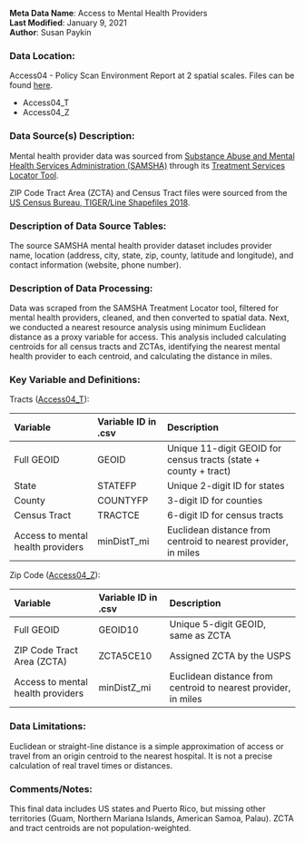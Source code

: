 **Meta Data Name**: Access to Mental Health Providers  
**Last Modified**: January 9, 2021  
**Author**: Susan Paykin  

### Data Location: 
Access04 - Policy Scan Environment Report at 2 spatial scales. Files can be found [here](https://github.com/GeoDaCenter/opioid-policy-scan/tree/master/Policy_Scan/data_final).
* Access04_T  
* Access04_Z  

### Data Source(s) Description:  
Mental health provider data was sourced from [Substance Abuse and Mental Health Services Administration (SAMSHA)](https://www.samhsa.gov/) through its [Treatment Services Locator Tool](https://findtreatment.samhsa.gov/locator). 

ZIP Code Tract Area (ZCTA) and Census Tract files were sourced from the [US Census Bureau, TIGER/Line Shapefiles 2018](https://www.census.gov/geographies/mapping-files/time-series/geo/carto-boundary-file.html). 

### Description of Data Source Tables: 
The source SAMSHA mental health provider dataset includes provider name, location (address, city, state, zip, county, latitude and longitude), and contact information (website, phone number).

### Description of Data Processing: 
Data was scraped from the SAMSHA Treatment Locator tool, filtered for mental health providers, cleaned, and then converted to spatial data. Next, we conducted a nearest resource analysis using minimum Euclidean distance as a proxy variable for access. This analysis included calculating centroids for all census tracts and ZCTAs, identifying the nearest mental health provider to each centroid, and calculating the distance in miles. 

### Key Variable and Definitions:

Tracts ([Access04_T](https://github.com/GeoDaCenter/opioid-policy-scan/tree/master/Policy_Scan/data_final)):

| Variable | Variable ID in .csv | Description |
|:---------|:--------------------|:------------|
| Full GEOID | GEOID | Unique 11-digit GEOID for census tracts (state + county + tract) |
| State | STATEFP | Unique 2-digit ID for states |
| County | COUNTYFP | 3-digit ID for counties |
| Census Tract | TRACTCE | 6-digit ID for census tracts |
| Access to mental health providers | minDistT_mi | Euclidean distance from centroid to nearest provider, in miles |

Zip Code ([Access04_Z](https://github.com/GeoDaCenter/opioid-policy-scan/tree/master/Policy_Scan/data_final)):

| Variable | Variable ID in .csv | Description |
|:---------|:--------------------|:------------|
| Full GEOID | GEOID10 | Unique 5-digit GEOID, same as ZCTA |
| ZIP Code Tract Area (ZCTA) | ZCTA5CE10 | Assigned ZCTA by the USPS |
| Access to mental health providers | minDistZ_mi | Euclidean distance from centroid to nearest provider, in miles |

### Data Limitations:
Euclidean or straight-line distance is a simple approximation of access or travel from an origin centroid to the nearest hospital. It is not a precise calculation of real travel times or distances.  

### Comments/Notes:
This final data includes US states and Puerto Rico, but missing other territories (Guam, Northern Mariana Islands, American Samoa, Palau). ZCTA and tract centroids are not population-weighted.
